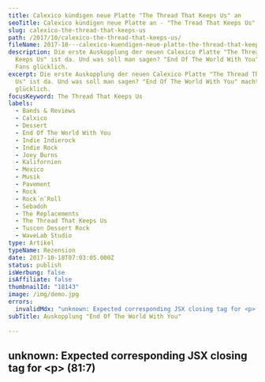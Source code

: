 ```yaml
---
title: Calexico kündigen neue Platte "The Thread That Keeps Us" an
seoTitle: Calexico kündigen neue Platte an - "The Tread That Keeps Us"
slug: calexico-the-thread-that-keeps-us
path: /2017/10/calexico-the-thread-that-keeps-us/
fileName: 2017-10---calexico-kuendigen-neue-platte-the-thread-that-keeps-us-an.md
description: Die erste Auskopplung der neuen Calexico Platte "The Thread That
  Keeps Us" ist da. Und was soll man sagen? "End Of The World With You" macht
  Fans glücklich.
excerpt: Die erste Auskopplung der neuen Calexico Platte "The Thread That Keeps
  Us" ist da. Und was soll man sagen? "End Of The World With You" macht Fans
  glücklich.
focusKeyword: The Thread That Keeps Us
labels:
  - Bands & Reviews
  - Calxico
  - Dessert
  - End Of The World With You
  - Indie Indierock
  - Indie Rock
  - Joey Burns
  - Kalifornien
  - Mexico
  - Musik
  - Pavement
  - Rock
  - Rock´n`Roll
  - Sebadoh
  - The Replacements
  - The Thread That Keeps Us
  - Tuscon Dessert Rock
  - WaveLab Studio
type: Artikel
typeName: Rezension
date: 2017-10-18T07:03:05.000Z
status: publish
isWerbung: false
isAffiliate: false
thumbnailId: "18143"
image: /img/demo.jpg
errors:
  invalidMdx: "unknown: Expected corresponding JSX closing tag for <p> (81:7)"
subTitle: Auskopplung "End Of The World With You"
  
---
```


## unknown: Expected corresponding JSX closing tag for &lt;p> (81:7)

<!--
**_Calexico_ habe ich als produktive Band kennengelernt. Kaum hatte man sich an
den Gedanken gewöhnt, dass es wieder ein neues, geniales Album gibt, wurde auch
schon wieder ein neues vorgestellt. Das ist auch jetzt wieder der Fall. In Kürze
soll "The Thread That Keeps Us" in die Plattenregale einziehen. Die
Vorab-Auskopplung "End Of The World With You" verspricht einiges.**

![End Of The World With You](http://cardamonchai.com/wp-content/uploads/2017/10/9917203896_a04e9ce147_k-300x199.jpg "Sänger und Gitarrist Joey Burns")

"It's Rocktober everyone and we are super excited to announce that we have a new
album! It's titled "The Thread That Keeps Us" and will be released January 26th,
2018.", kündigt Sänger Joey Burns an. Das Album wird also am 26. Januar
erscheinen. Auf der Homepage der Band können bereits Vorbestellungen aufgegeben
werden.\*

Für mich, den Fan der ersten Stunde, der nicht nur alles von der Band aufsaugt,
sondern ihr eine Zeitlang sogar mal ein Bisschen hinterhergereist ist, zündete
die Nachricht der ersten Vorauskopplung natürlich wie eine Bombe.

## Neugierige können schon mal reinhören!

"If you're curious and want to catch a glimpse, check out the first song "End Of
The World With You.” Here's a video with lyrics featuring some stunning video
footage filmed by our good friend Craig Schumacher from _WaveLab Recording
Studio_ \*\*  who came with us on our travels to studios from El Paso to the
Northern California coast.", kündigt Joey weiter auf der _Calexico_
Facebook-Seite an.

![The Thread That Keeps Us](http://cardamonchai.com/wp-content/uploads/2017/10/The-Thread-That-Keeps-Us-300x300.jpg "So wird das neue Album aussehen")

Neugierige können also schon einen ersten Einblick bekommen, indem sie sich den
ersten Song "End Of The World With You" nicht nur anhören, sondern auch noch
ansehen. Der mit der Band befreundete Craig Schumacher vom _WaveLab Studio_
reiste mit an die Nordküste von Kalifornien, um dort ein Video mit der Band
aufzunehmen. Bearbeitet wurde es von Jonny Sanders.

Inspirieren ließen sich _Calexico_ von einigen von Joeys liebsten Indierock
Bands, darunter _Pavement_ , _Sebadoh_ und _The Replacements_ .

## "The Thread That Keeps Us" ist das achte Album

"The Thread That Keeps Us" wird das achte _Calexico_ Album sein. Zuletzt
erschien 2015 "[Edge Of The Sun](/2015/04/calexico-edge-of-the-sun-ist-da/)" .
Die musikalische Geschichte der Musiker um Joey Burns ist abwechslungsreich und
aufregend. Immer wieder treten sie mit talentierten Gastmusikern auf.

Auf ihrer, seit der Gründung durch Joey und John 1996, andauernden Reise saugt
die Truppe Einflüsse und Ideen auf und setzt sie zu einem kunstvollen Mosaik aus
Klängen und Melodien zusammen. Längst kann man ihre Werke nicht mehr nur dem
"[Tucson Dessert Rock](/2009/01/calexico-live-roxy-ulm/)" zuordnen.

"There's some jangle, there's some whacked out fuzz guitar and some sweet
melodies mapping out the need for love, light and time in this "age of the
extremes." Hope you enjoy!", freut sich Joey.

## "Eine durchgeprügelte, verzerrte Gitarre"

![End Of The World With You](http://cardamonchai.com/wp-content/uploads/2017/10/9917639354_af1d05b7b6_k-300x199.jpg "Schlagzeuger und Mitbegründer von Calexico John Convertino")

"Es ist Klirren zu hören und eine durchgprügelte, verzerrte Gitarre. Dazu kommt
eine süße Melodie, die an Liebe und Licht erinnern soll  im "Zeitalter der der
Extreme". Wir hoffen, der Song gefällt Euch.", schreibt er.

Der Text zur wirklich eher locker flockig wirkenden Melodie ist streckenweise
sehr nachdenklich. Von kalten Kriegen wird da erzählt, der Liebe im Zeitalter
der Extreme und dem Ende der Welt. Doch am Ende gibt es einen Weg.

Seit dem 14. Oktober ist die Vorauskopplung nun da und bei mir läuft sie hoch
und runter. Ich würde mit dieser Band ans Ende der Welt gehen. Und noch weiter.
Fans macht der Song somit schon mal glücklich.

Ich bin schon sehr gespannt auf das Album im Januar und freue mich auf neue
Inspirationen, Konzerte, Fotos und Geschichten mit _Calexico_ . Mehr über die
Band findet Ihr, wenn Ihr bis zum Ende dieses Artikels scrollt. Doch jetzt gibt
es erst mal was auf die Ohren. Vorhang auf für

## End Of The World With You

<iframe src="https://www.youtube.com/embed/TU1lFU__2fI" width="560" height="315" frameborder="0" allowfullscreen="allowfullscreen"></iframe>

<blockquote>I thought you were the one who said cold wars are a bust
She doesn't want a Romeo, just someone she can trust
With an ear to the ground

Love in the age of the extremes There's nothing better that I'd rather do Then
to scatter all the myths And walk to the start of the end of the world with you

Turn up the microphone on the national parks You gotta switch something off if
you wanna get it right A crater full of wisdom in James Turrell's eyes

Light in the age of the extremes There's nothing finer that I'd rather see Then
to scatter all the myths Find another way around getting stuck at the end of the
world with you The end of the world with you At the end of the world with you At
the end of the world with you At the end of the world with you

If you travel out to space at the speed of light Would you send me a letter from
a star going by Can't see too well out here in the dark

Time in the age of the extremes There's nothing better that I'd rather feel Then
to scatter all the myths Bring back a little piece of mind for you You gotta
vantage point so we'll sit and watch the view At the edge of the end of the
world</blockquote>

_Die Fotos habe ich aufgenommen, das Album-Cover stammt aus iTunes._

## Calexico Wegweiser

1.  [live @ Open Air Dachau 25.07.2007](/2015/04/calexico-live-open-air-dachau-25-07-2007/)
1.  [live @ Southside Festival Neuhausen ob Eck Juni 2008](/2015/04/calexico-live-southside-festival-2008/)
1.  [live @ Muffathalle München 16.10.2008](/2015/04/calexico-live-muffathalle-muenchen-16-10-2008/)
1.  [live @ Roxy Ulm 27.01.2009](/2009/01/calexico-live-roxy-ulm/)
1.  [live @ Muffathalle München 8.07.2009](/2009/07/calexico-live-muffathalle-munchen/)
1.  [stellen neue Single "Splitter" vor 31.07.2012](/2012/07/calexico-stellen-neue-singe-splitter-vor/)
1.  [live @ Muffathalle München 29.11.2012](/2012/12/calexico-live-muffathalle-munchen-29-11-2012/)
1.  [bringen neues Album "Edge Of The Sun" raus 14.04.2015](/2015/04/calexico-edge-of-the-sun-ist-da/)
1.  [live @ Große Freiheit 36 Hamburg 15.04.2015](/2015/04/calexico-live-grosse-freiheit-36-15-04-2015/)
1.  [live @ A Summer's Tale Festival 08.08.2015](/2015/08/calexico-live-a-summers-tale-festival-2015/)
1.  stellen neue Single "End Of The World With You vor

- [Hier könnt Ihr "The Thread That Keeps Us" vorbestellen](https://calexico.lnk.to/TheThreadThatKeepsUs).

\*\*
[WaveLab Recording Studio](https://www.facebook.com/WaveLab-Recording-Studio-157816907583478/)

Hier findet Ihr die [Homepage](http://www.casadecalexico.com) von Calexico.

-->

  